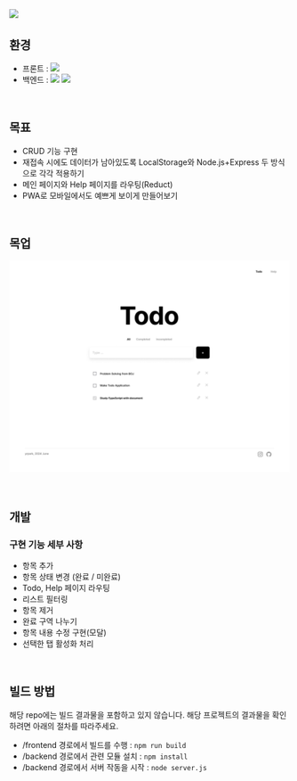 <img src="https://capsule-render.vercel.app/api?type=transparent&height=200&color=dddddd&text=Todo&fontSize=120&animation=fadeIn" />

## 환경

- 프론트 : <img src="https://img.shields.io/badge/React-20232A?style=for-the-badge&logo=react&logoColor=61DAFB" />
- 백엔드 : <img src="https://img.shields.io/badge/Node.js-43853D?style=for-the-badge&logo=node.js&logoColor=white" /> <img src="https://img.shields.io/badge/Express.js-404D59?style=for-the-badge" />
<br/>

## 목표

- CRUD 기능 구현
- 재접속 시에도 데이터가 남아있도록 LocalStorage와 Node.js+Express 두 방식으로 각각 적용하기
- 메인 페이지와 Help 페이지를 라우팅(Reduct)
- PWA로 모바일에서도 예쁘게 보이게 만들어보기

<br/>

## 목업
![mockup](readme_image/Todo-2.png)

<br/>

## 개발

### 구현 기능 세부 사항

- 항목 추가
- 항목 상태 변경 (완료 / 미완료)
- Todo, Help 페이지 라우팅
- 리스트 필터링
- 항목 제거
- 완료 구역 나누기
- 항목 내용 수정 구현(모달)
- 선택한 탭 활성화 처리

<br/>

## 빌드 방법
해당 repo에는 빌드 결과물을 포함하고 있지 않습니다.
해당 프로젝트의 결과물을 확인하려면 아래의 절차를 따라주세요.

 - /frontend 경로에서 빌드를 수행 : `npm run build`
 - /backend 경로에서 관련 모듈 설치 : `npm install`
 - /backend 경로에서 서버 작동을 시작 :  `node server.js`